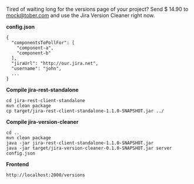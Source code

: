 Tired of waiting long for the versions page of your project? Send $ 14.90 to mock@tober.com and use the Jira Version Cleaner right now.

**config.json**
```
{
  "componentsToPollFor": [
    "component-a",
    "component-b"
  ],
  "jiraUrl": "http://our.jira.net",
  "username": "john",
  ...
}
```

**Compile jira-rest-standalone**
```
cd jira-rest-client-standalone
mvn clean package
cp target/jira-rest-client-standalone-1.1.0-SNAPSHOT.jar ../
```

**Compile jira-version-cleaner**
```
cd ..
mvn clean package
java -jar jira-rest-client-standalone-1.1.0-SNAPSHOT.jar
java -jar target/jira-version-cleaner-0.1.0-SNAPSHOT.jar server config.json
```

**Frontend**

`http://localhost:2000/versions`
